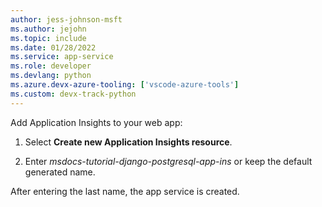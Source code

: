 ```yaml
---
author: jess-johnson-msft
ms.author: jejohn
ms.topic: include
ms.date: 01/28/2022
ms.service: app-service
ms.role: developer
ms.devlang: python
ms.azure.devx-azure-tooling: ['vscode-azure-tools']
ms.custom: devx-track-python
---
```


Add Application Insights to your web app:

1. Select **Create new Application Insights resource**.

1. Enter *msdocs-tutorial-django-postgresql-app-ins* or keep the default generated name.

After entering the last name, the app service is created.
